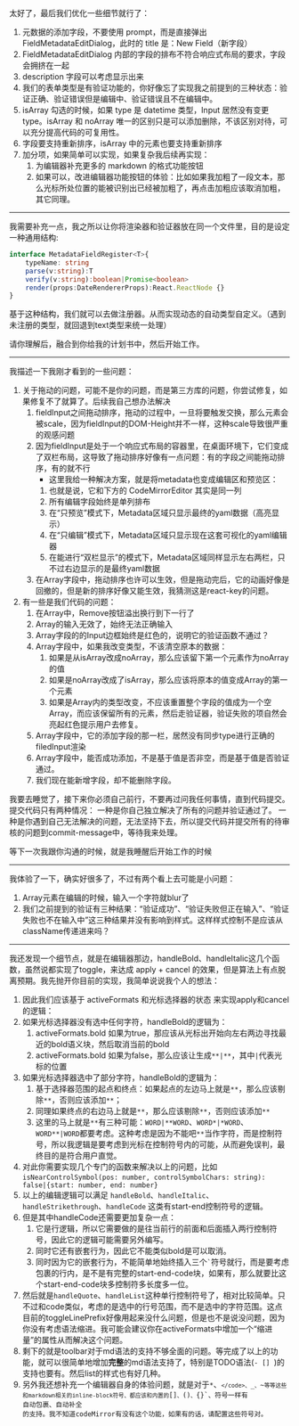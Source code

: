 太好了，最后我们优化一些细节就行了：

1. 元数据的添加字段，不要使用 prompt，而是直接弹出 FieldMetadataEditDialog，此时的 title 是：New Field（新字段）
2. FieldMetadataEditDialog 内部的字段的排布不符合响应式布局的要求，字段会拥挤在一起
3. description 字段可以考虑显示出来
4. 我们的表单类型是有验证功能的，你好像忘了实现我之前提到的三种状态：验证正确、验证错误但是编辑中、验证错误且不在编辑中。
5. isArray 勾选的时候，如果 type 是 datetime 类型，Input 居然没有变更 type。isArray 和 noArray 唯一的区别只是可以添加删除，不该区别对待，可以充分提高代码的可复用性。
6. 字段要支持重新排序，isArray 中的元素也要支持重新排序
7. 加分项，如果简单可以实现，如果复杂我后续再实现：
   1. 为编辑器补充更多的 markdown 的格式功能按钮
   2. 如果可以，改进编辑器功能按钮的体验：比如如果我加粗了一段文本，那么光标所处位置的能被识别出已经被加粗了，再点击加粗应该取消加粗，其它同理。

---

我需要补充一点，我之所以让你将渲染器和验证器放在同一个文件里，目的是设定一种通用结构:

```ts
interface MetadataFieldRegister<T>{
    typeName: string
    parse(v:string):T
    verify(v:string):boolean|Promise<boolean>
    render(props:DateRendererProps):React.ReactNode {}
}
```

基于这种结构，我们就可以去做注册器。从而实现动态的自动类型自定义。（遇到未注册的类型，就回退到text类型来统一处理）

请你理解后，融合到你给我的计划书中，然后开始工作。

---

我描述一下我刚才看到的一些问题：

1. 关于拖动的问题，可能不是你的问题，而是第三方库的问题，你尝试修复，如果修复不了就算了。后续我自己想办法解决
   1. fieldInput之间拖动排序，拖动的过程中，一旦将要触发交换，那么元素会被scale，因为fieldInput的DOM-Height并不一样，这种scale导致很严重的观感问题
   2. 因为fieldInput是处于一个响应式布局的容器里，在桌面环境下，它们变成了双栏布局，这导致了拖动排序好像有一点问题：有的字段之间能拖动排序，有的就不行
      - 这里我给一种解决方案，就是将metadata也变成编辑区和预览区：
      1. 也就是说，它和下方的 CodeMirrorEditor 其实是同一列
      2. 所有编辑字段始终是单列排布
      3. 在“只预览”模式下，Metadata区域只显示最终的yaml数据（高亮显示）
      4. 在“只编辑”模式下，Metadata区域只显示现在这套可视化的yaml编辑器
      5. 在能进行“双栏显示”的模式下，Metadata区域同样显示左右两栏，只不过右边显示的是最终yaml数据
   3. 在Array字段中，拖动排序也许可以生效，但是拖动完后，它的动画好像是回撤的，但是新的排序好像又能生效，我猜测这是react-key的问题。
2. 有一些是我们代码的问题：
   1. 在Array中，Remove按钮溢出换行到下一行了
   2. Array的输入无效了，始终无法正确输入
   3. Array字段的的Input边框始终是红色的，说明它的验证函数不通过？
   4. Array字段中，如果我改变类型，不该清空原本的数据：
      1. 如果是从isArray改成noArray，那么应该留下第一个元素作为noArray的值
      2. 如果是noArray改成了isArray，那么应该将原本的值变成Array的第一个元素
      3. 如果是Array内的类型改变，不应该重置整个字段的值成为一个空Array，而应该保留所有的元素，然后走验证器，验证失败的项自然会亮起红色提示用户去修复。
   5. Array字段中，它的添加字段的那一栏，居然没有同步type进行正确的filedInput渲染
   6. Array字段中，能否成功添加，不是基于值是否非空，而是基于值是否验证通过。
   7. 我们现在能新增字段，却不能删除字段。

我要去睡觉了，接下来你必须自己前行，不要再过问我任何事情，直到代码提交。
提交代码只有两种情况：
一种是你自己独立解决了所有的问题并验证通过了。
一种是你遇到自己无法解决的问题，无法坚持下去，所以提交代码并提交所有的待审核的问题到commit-message中，等待我来处理。

等下一次我跟你沟通的时候，就是我睡醒后开始工作的时候

---

我体验了一下，确实好很多了，不过有两个看上去可能是小问题：

1. Array元素在编辑的时候，输入一个字符就blur了
2. 我们之前提到的验证有三种结果：“验证成功”、“验证失败但正在输入”、“验证失败也不在输入中”这三种结果并没有影响到样式。这样样式控制不是应该从className传递进来吗？

---

我还发现一个细节点，就是在编辑器那边，handleBold、handleItalic这几个函数，虽然说都实现了toggle，来达成 apply + cancel 的效果，但是算法上有点脱离预期。我先抛开你目前的实现，我简单说说我个人的想法：

1. 因此我们应该基于 activeFormats 和光标选择器的状态 来实现apply和cancel的逻辑：
2. 如果光标选择器没有选中任何字符，handleBold的逻辑为：
   1. activeFormats.bold 如果为true，那应该从光标出开始向左右两边寻找最近的bold语义块，然后取消当前的bold
   2. activeFormats.bold 如果为false，那么应该让生成`**|**`，其中`|`代表光标的位置
3. 如果光标选择器选中了部分字符，handleBold的逻辑为：
   1. 基于选择器范围的起点和终点：如果起点的左边马上就是`**`，那么应该剔除`**`，否则应该添加`**`；
   2. 同理如果终点的右边马上就是`**`，那么应该剔除`**`，否则应该添加`**`
   3. 这里的马上就是`**`有三种可能：`WORD|**WORD`、`WORD*|*WORD`、`WORD**|WORD`都要考虑。这种考虑是因为不能吧`**`当作字符，而是控制符号，所以我逻辑是要考虑到光标在控制符号内的可能，从而避免误判，最终目的是符合用户直觉。
4. 对此你需要实现几个专门的函数来解决以上的问题，比如`isNearControlSymbol(pos: number, controlSymbolChars: string): false|{start: number, end: number}`
5. 以上的编辑逻辑可以满足 `handleBold`、`handleItalic`、`handleStrikethrough`、`handleCode` 这类有start-end控制符号的逻辑。
6. 但是其中handleCode还需要更加复杂一点：
   1. 它是行逻辑，所以它需要做的是往当前行的前面和后面插入两行控制符号，因此它的逻辑可能需要另外编写。
   2. 同时它还有嵌套行为，因此它不能类似bold是可以取消。
   3. 同时因为它的嵌套行为，不能简单地始终插入三个<code>`</code>符号就行，而是要考虑包裹的行内，是不是有完整的start-end-code块，如果有，那么就要比这个start-end-code块多控制符多长度多一位。
7. 然后就是`handleQuote`、`handleList`这种单行控制符号了，相对比较简单。只不过和code类似，考虑的是选中的行号范围，而不是选中的字符范围。这点目前的toggleLinePrefix好像用起来没什么问题，但是也不是说没问题，因为你没有考虑语法缩进。我可能会建议你在activeFormats中增加一个“缩进量”的属性从而解决这个问题。
8. 剩下的就是toolbar对于md语法的支持不够全面的问题。等完成了以上的功能，就可以很简单地增加**完整**的md语法支持了，特别是TODO语法(`- [] `)的支持也要有。然后list的样式也有好几种。
9. 另外我还想补充一个编辑器自身的体验问题，就是对于`*`、<code>`</code>、`\_`、`~`等等这些和markdown相关的inline-block符号、都应该和内置的`[]`、`()`、`{}`、符号一样有 自动包裹、自动补全 的支持。我不知道codeMirror有没有这个功能，如果有的话，请配置这些符号对。
